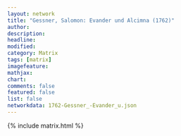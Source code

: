 ```yaml
---
layout: network
title: "Gessner, Salomon: Evander und Alcimna (1762)"
author:
description:
headline:
modified:
category: Matrix
tags: [matrix]
imagefeature: 
mathjax: 
chart: 
comments: false
featured: false
list: false
networkdata: 1762-Gessner_-Evander_u.json
---
```

{% include matrix.html %}
